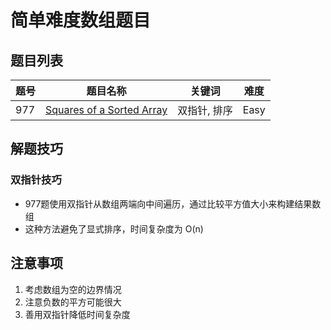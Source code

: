 # 简单难度数组题目

## 题目列表

| 题号 | 题目名称 | 关键词 | 难度 |
|------|---------|--------|------|
| 977 | [Squares of a Sorted Array](p977_squares_of_sorted_array.rb) | 双指针, 排序 | Easy |

## 解题技巧

### 双指针技巧
- 977题使用双指针从数组两端向中间遍历，通过比较平方值大小来构建结果数组
- 这种方法避免了显式排序，时间复杂度为 O(n)

## 注意事项
1. 考虑数组为空的边界情况
2. 注意负数的平方可能很大
3. 善用双指针降低时间复杂度 